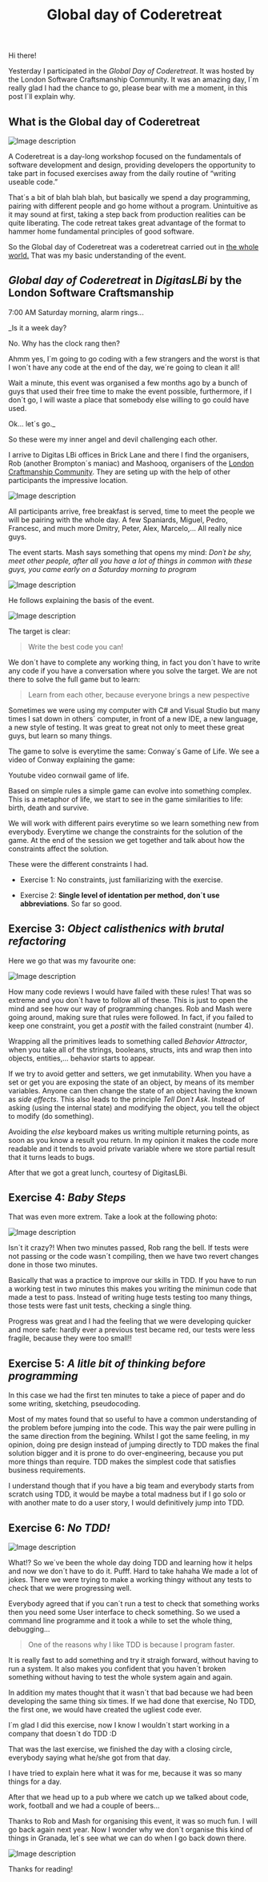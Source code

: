 ﻿---
layout: post
title: Global day of Coderetreat
---

Hi there!

Yesterday I participated in the *Global Day of Coderetreat*. It was hosted by the London Software Craftsmanship Community.
It was an amazing day, I´m really glad I had the chance to go, please bear with me a moment, in this post I´ll explain why.

## What is the Global day of Coderetreat

![Image description](/images/Coderetreat/logo.jpeg)

A Coderetreat is a day-long workshop focused on the fundamentals of software development and design, providing developers the opportunity to take part in focused exercises away from the daily routine of “writing useable code.”

That´s a bit of blah blah blah, but basically we spend a day programming, pairing with different people and go home without a program. Unintuitive as it may sound at first, taking a step back from production realities can be quite liberating. The code retreat takes great advantage of the format to hammer home fundamental principles of good software.

So the Global day of Coderetreat was a coderetreat carried out in [the whole world.](http://globalday.coderetreat.org/) 
That was my basic understanding of the event.

## _Global day of Coderetreat_ in _DigitasLBi_ by the London Software Craftsmanship

7:00 AM Saturday morning, alarm rings... 

_Is it a week day? 

No. Why has the clock rang then? 

Ahmm yes, I´m going to go coding with a few strangers and the worst is that I won´t have any code at the end of the day, we´re going to clean it all!

Wait a minute, this event was organised a few months ago by a bunch of guys that used their free time to make the event possible, furthermore, if I don´t go, I will waste a place that somebody else willing to go could have used.

Ok... let´s go._

So these were my inner angel and devil challenging each other.

I arrive to Digitas LBi offices in Brick Lane and there I find the organisers, Rob (another Brompton´s maniac) and Mashooq, organisers of the [London Craftmanship Community](http://www.meetup.com/london-software-craftsmanship/events/213588962/). They are seting up with the help of other participants the impressive location.

![Image description](/images/Coderetreat/LBi-basement.jpg)

All participants arrive, free breakfast is served, time to meet the people we will be pairing with the whole day.
A few Spaniards, Miguel, Pedro, Francesc, and much more Dmitry, Peter, Alex, Marcelo,... All really nice guys.

The event starts. Mash says something that opens my mind: _Don´t be shy, meet other people, after all you have a lot of things in common with these guys, you came early on a Saturday morning to program_

![Image description](/images/Coderetreat/image2.jpeg)

He follows explaining the basis of the event.

![Image description](/images/Coderetreat/Instructions.png)

The target is clear:

> Write the best code you can!

We don´t have to complete any working thing, in fact you don´t have to write any code if you have a conversation where you solve the target. We are not there to solve the full game but to learn:

> Learn from each other, because everyone brings a new pespective

Sometimes we were using my computer with C# and Visual Studio but many times I sat down in others´ computer, in front of a new IDE, a new language, a new style of testing.
It was great to great not only to meet these great guys, but learn so many things.

The game to solve is everytime the same: Conway´s Game of Life.
We see a video of Conway explaining the game:

Youtube video cornwail game of life.

Based on simple rules a simple game can evolve into something complex. This is a metaphor of life, we start to see in the game similarities to life: birth, death and survive.

We will work with different pairs everytime so we learn something new from everybody. Everytime we change the constraints for the solution of the game.
At the end of the session we get together and talk about how the constraints affect the solution.

These were the different constraints I had.

- Exercise 1: No constraints, just familiarizing with the exercise.

- Exercise 2: **Single level of identation per method, don´t use abbreviations**. So far so good.

## Exercise 3: _Object calisthenics with brutal refactoring_

Here we go that was my favourite one:

![Image description](/images/Coderetreat/image3.jpeg)

How many code reviews I would have failed with these rules! That was so extreme and you don´t have to follow all of these. This is just to open the mind and see how our way of programming changes.
Rob and Mash were going around, making sure that rules were followed. In fact, if you failed to keep one constraint, you get a _postit_ with the failed constraint (number 4).

Wrapping all the primitives leads to something called _Behavior Attractor_, when you take all of the strings, booleans, structs, ints and wrap then into objects, entities,... behavior starts to appear. 

If we try to avoid getter and setters, we get inmutability. When you have a set or get you are exposing the state of an object, by means of its member variables. Anyone can then change the state of an object having the known as _side effects_.
This also leads to the principle _Tell Don´t Ask_. Instead of asking (using the internal state) and modifying the object, you tell the object to modify (do something).

Avoiding the _else_ keyboard makes us writing multiple returning points, as soon as you know a result you return. In my opinion it makes the code more readable and it tends to avoid private variable where we store partial result that it turns leads to bugs.

After that we got a great lunch, courtesy of DigitasLBi.

## Exercise 4: _Baby Steps_

That was even more extrem. Take a look at the following photo:

![Image description](/images/Coderetreat/image4.jpeg)

Isn´t it crazy?! When two minutes passed, Rob rang the bell. If tests were not passing or the code wasn´t compiling, then we have two revert changes done in those two minutes.

Basically that was a practice to improve our skills in TDD. If you have to run a working test in two minutes this makes you writing the minimun code that made a test to pass. Instead of writing huge tests testing too many things, those tests were fast unit tests, checking a single thing.

Progress was great and I had the feeling that we were developing quicker and more safe: hardly ever a previous test became red, our tests were less fragile, because they were too small!!

## Exercise 5: _A litle bit of thinking before programming_

In this case we had the first ten minutes to take a piece of paper and do some writing, sketching, pseudocoding.

Most of my mates found that so useful to have a common understanding of the problem before jumping into the code. This way the pair were pulling in the same direction from the begining.
Whilst I got the same feeling, in my opinion, doing pre design instead of jumping directly to TDD makes the final solution bigger and it is prone to do over-engineering, because you put more things than require. TDD makes the simplest code that satisfies business requirements.

I understand though that if you have a big team and everybody starts from scratch using TDD, it would be maybe a total madness but if I go solo or with another mate to do a user story, I would definitively jump into TDD.

## Exercise 6: _No TDD!_

![Image description](/images/Coderetreat/image6.jpeg)

What!? So we´ve been the whole day doing TDD and learning how it helps and now we don´t have to do it.
Pufff. Hard to take hahaha 
We made a lot of jokes. There we were trying to make a working thingy without any tests to check that we were progressing well.

Everybody agreed that if you can´t run a test to check that something works then you need some User interface to check something.
So we used a command line programme and it took a while to set the whole thing, debugging...

> One of the reasons why I like TDD is because I program faster.

It is really fast to add something and try it straigh forward, without having to run a system.
It also makes you confident that you haven´t broken something without having to test the whole system again and again.

In addition my mates thought that it wasn´t that bad because we had been developing the same thing six times. If we had done that exercise, No TDD, the first one, we would have created the ugliest code ever.

I´m glad I did this exercise, now I know I wouldn´t start working in a company that doesn´t do TDD :D


That was the last exercise, we finished the day with a closing circle, everybody saying what he/she got from that day.

I have tried to explain here what it was for me, because it was so many things for a day.

After that we head up to a pub where we catch up we talked about code, work, football and we had a couple of beers...

Thanks to Rob and Mash for organising this event, it was so much fun.
I will go back again next year. Now I wonder why we don´t organise this kind of things in Granada, let´s see what we can do when I go back down there.

![Image description](/images/Coderetreat/image5.jpeg)


Thanks for reading!
